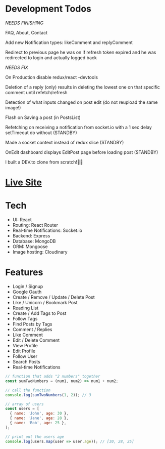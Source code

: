 # Development Todos

_NEEDS FINISHING_

FAQ, About, Contact

Add new Notification types: likeComment and replyComment

Redirect to previous page he was on if refresh token expired and he was redirected to login and actually logged back

_NEEDS FIX_

On Production disable redux/react -devtools

Deletion of a reply (only) results in deleting the lowest one on that specific comment until refetch/refresh

Detection of what inputs changed on post edit (do not reupload the same image!)

Flash on Saving a post (in PostsList)

Refetching on receiving a notification from socket.io with a 1 sec delay setTimeout do without (STANDBY)

Made a socket context instead of redux slice (STANDBY)

OnEdit dashboard displays EditPost page before loading post (STANDBY)

I built a DEV.to clone from scratch!🎊🎺

# [Live Site](https://youtube.com)

# Tech

- UI: React
- Routing: React Router
- Real-time Notifications: Socket.io
- Backend: Express
- Database: MongoDB
- ORM: Mongoose
- Image hosting: Cloudinary

# Features

- Login / Signup
- Google Oauth
- Create / Remove / Update / Delete Post
- Like / Unicorn / Bookmark Post
- Reading List
- Create / Add Tags to Post
- Follow Tags
- Find Posts by Tags
- Comment / Replies
- Like Comment
- Edit / Delete Comment
- View Profile
- Edit Profile
- Follow User
- Search Posts
- Real-time Notifications

```javascript
// function that adds "2 numbers" together
const sumTwoNumbers = (num1, num2) => num1 + num2;

// call the function
console.log(sumTwoNumbers(1, 2)); // 3

// array of users
const users = [
  { name: 'John', age: 30 },
  { name: 'Jane', age: 28 },
  { name: 'Bob', age: 25 },
];

// print out the users age
console.log(users.map(user => user.age)); // [30, 28, 25]
```
